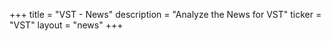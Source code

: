 +++
title = "VST - News"
description = "Analyze the News for VST"
ticker = "VST"
layout = "news"
+++

